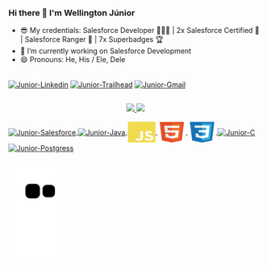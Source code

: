 ### Hi there 👋 I'm Wellington Júnior

- 😎 My credentials: Salesforce Developer 👨🏻‍💻 | 2x Salesforce Certified 📜 | Salesforce Ranger 🤠 | 7x Superbadges 🏆
- 🔭 I’m currently working on Salesforce Development
- 😄 Pronouns: He, His / Ele, Dele

<div style="display: inline_block"><br>
  <a href="https://www.linkedin.com/in/wellington-j%C3%BAnior-1759b46b/" target="_blank"><img align="center" alt="Junior-Linkedin"  height="48" width="62" src="https://cdn.jsdelivr.net/gh/devicons/devicon/icons/linkedin/linkedin-original.svg" target="_blank"></a> 
  <a href="https://trailblazer.me/id/jfarias" target="_blank"><img align="center" alt="Junior-Trailhead" height="48" width="62" src="https://trailhead.salesforce.com/assets/trailhead-logo-5d3354441b4d8b97f21075b65e2aea266780d45943bbb36796ac25dc7cf4adc9.svg" target="_blank"></a>
  <a href = "mailto:junior13farias@gmail.com"><img align="center" alt="Junior-Gmail" height="48" width="52" src="https://img.icons8.com/color/100/000000/gmail-new.png" target="_blank"></a>

##
  
<div align="center">
  <a href="https://github.com/juniorfarias">
  <img height="180em" src="https://github-readme-stats.vercel.app/api?username=juniorfarias&show_icons=true&theme=algolia&include_all_commits=true&count_private=true"/>
  <img height="180em" src="https://github-readme-stats.vercel.app/api/top-langs/?username=juniorfarias&layout=compact&langs_count=7&theme=algolia"/>
</div>
<div style="display: inline_block"><br>
  <img align="center" alt="Junior-Salesforce" height="42" width="56" src="https://cdn.jsdelivr.net/gh/devicons/devicon/icons/salesforce/salesforce-original.svg">
  <img align="center" alt="Junior-Java" height="42" width="56" src="https://cdn.jsdelivr.net/gh/devicons/devicon/icons/java/java-original-wordmark.svg">
  <img align="center" alt="Junior-Js" height="42" width="56" src="https://raw.githubusercontent.com/devicons/devicon/master/icons/javascript/javascript-plain.svg">
  <img align="center" alt="Junior-HTML" height="42" width="56" src="https://raw.githubusercontent.com/devicons/devicon/master/icons/html5/html5-original.svg">
  <img align="center" alt="Junior-CSS" height="42" width="56" src="https://raw.githubusercontent.com/devicons/devicon/master/icons/css3/css3-original.svg">
  <img align="center" alt="Junior-C" height="42" width="56" src="https://cdn.jsdelivr.net/gh/devicons/devicon/icons/c/c-original.svg">
  <img align="center" alt="Junior-Postgress" height="42" width="56" src="https://cdn.jsdelivr.net/gh/devicons/devicon/icons/postgresql/postgresql-original-wordmark.svg">
 
  ##
 
  ![Snake animation](https://github.com/juniorfarias/juniorfarias/blob/output/github-contribution-grid-snake.svg)
  
</div>
